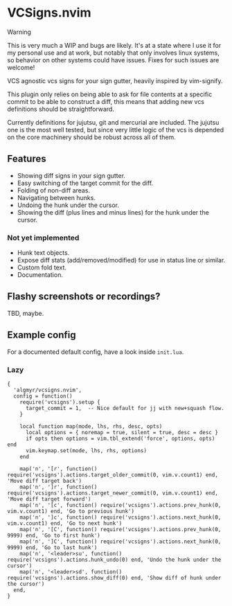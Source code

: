 # VCSigns.nvim

> [!WARNING]
> This is very much a WIP and bugs are likely.
> It's at a state where I use it for my personal use and at work,
> but notably that only involves linux systems, so behavior on other
> systems could have issues. Fixes for such issues are welcome!

VCS agnostic vcs signs for your sign gutter, heavily inspired by vim-signify.

This plugin only relies on being able to ask for file contents at a specific
commit to be able to construct a diff, this means that adding new vcs
definitions should be straightforward.

Currently definitions for jujutsu, git and mercurial are included.
The jujutsu one is the most well tested, but since very little logic of the vcs
is depended on the core machinery should be robust across all of them.

## Features

* Showing diff signs in your sign gutter.
* Easy switching of the target commit for the diff.
* Folding of non-diff areas.
* Navigating between hunks.
* Undoing the hunk under the cursor.
* Showing the diff (plus lines and minus lines) for the hunk under the cursor.

### Not yet implemented

* Hunk text objects.
* Expose diff stats (add/removed/modified) for use in status line or similar.
* Custom fold text.
* Documentation.

## Flashy screenshots or recordings?
TBD, maybe.

## Example config
For a documented default config, have a look inside `init.lua`.

### Lazy
```
{
  'algmyr/vcsigns.nvim',
  config = function()
    require('vcsigns').setup {
      target_commit = 1,  -- Nice default for jj with new+squash flow.
    }

    local function map(mode, lhs, rhs, desc, opts)
      local options = { noremap = true, silent = true, desc = desc }
      if opts then options = vim.tbl_extend('force', options, opts) end
      vim.keymap.set(mode, lhs, rhs, options)
    end

    map('n', '[r', function() require('vcsigns').actions.target_older_commit(0, vim.v.count1) end, 'Move diff target back')
    map('n', ']r', function() require('vcsigns').actions.target_newer_commit(0, vim.v.count1) end, 'Move diff target forward')
    map('n', '[c', function() require('vcsigns').actions.prev_hunk(0, vim.v.count1) end, 'Go to previous hunk')
    map('n', ']c', function() require('vcsigns').actions.next_hunk(0, vim.v.count1) end, 'Go to next hunk')
    map('n', '[C', function() require('vcsigns').actions.prev_hunk(0, 9999) end, 'Go to first hunk')
    map('n', ']C', function() require('vcsigns').actions.next_hunk(0, 9999) end, 'Go to last hunk')
    map('n', '<leader>su', function() require('vcsigns').actions.hunk_undo(0) end, 'Undo the hunk under the cursor')
    map('n', '<leader>sd', function() require('vcsigns').actions.show_diff(0) end, 'Show diff of hunk under the cursor')
  end,
}
```

